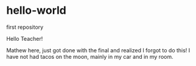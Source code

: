 
# hello-world
first repository

Hello Teacher!

Mathew here, just got done with the final and realized I forgot to do this!
I have not had tacos on the moon, mainly in my car and in my room.
